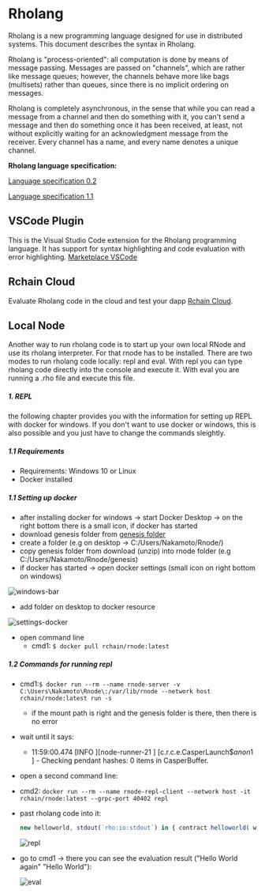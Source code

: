 # Rholang

Rholang is a new programming language designed for use in distributed systems. This document describes the syntax in Rholang.

Rholang is "process-oriented": all computation is done by means of message passing. Messages are passed on "channels", which are rather like message queues; however, the channels behave more like bags (multisets) rather than queues, since there is no implicit ordering on messages.

Rholang is completely asynchronous, in the sense that while you can read a message from a channel and then do something with it, you can't send a message and then do something once it has been received, at least, not without explicitly waiting for an acknowledgment message from the receiver. Every channel has a name, and every name denotes a unique channel.

**Rholang language specification:**

[Language specification 0.2](https://developer.rchain.coop/assets/rholang-spec-0.2.pdf)

[Language specification 1.1](./pdf/Rholang_V11.pdf)

## VSCode Plugin

This is the Visual Studio Code extension for the Rholang programming language. It has support for syntax highlighting and code evaluation with error highlighting.
[Marketplace VSCode](https://marketplace.visualstudio.com/items?itemName=tgrospic.rholang)

## Rchain Cloud

Evaluate Rholang code in the cloud and test your dapp [Rchain Cloud](https://try-rholang-22.netlify.app/).

## Local Node

Another way to run rholang code is to start up your own local RNode and use its rholang interpreter. For that rnode has to be installed. There are two modes to run rholang code locally: repl and eval. With repl you can type rholang code directly into the console and execute it. With eval you are running a .rho file and execute this file.

##### 1. REPL

the following chapter provides you with the information for setting up REPL with docker for windows. If you don't want to use docker or windows, this is also possible and you just have to change the commands sleightly.

##### 1.1 Requirements

- Requirements: Windows 10 or Linux
- Docker installed

##### 1.1 Setting up docker

- after installing docker for windows -> start Docker Desktop -> on the right bottom there is a small icon, if docker has started
- download genesis folder from [genesis folder](https://github.com/rchain-community/rchain-docker-shard/tree/master/genesis)
- create a folder (e.g on desktop -> C:/Users/Nakamoto/Rnode/)
- copy genesis folder from download (unzip) into rnode folder (e.g C:/Users/Nakamoto/Rnode/genesis)
- if docker has started -> open docker settings (small icon on right bottom on windows)

![windows-bar](./images/bottom-bar.png)

- add folder on desktop to docker resource

![settings-docker](./images/settings.png)

- open command line
  - cmd1: `$ docker pull rchain/rnode:latest`

##### 1.2 Commands for running repl

- cmd1:`$ docker run --rm --name rnode-server -v C:\Users\Nakamoto\Rnode\:/var/lib/rnode --network host rchain/rnode:latest run -s`

  - if the mount path is right and the genesis folder is there, then there is no error

- wait until it says:

  - 11:59:00.474 [INFO ][node-runner-21 ] [c.r.c.e.CasperLaunch$$anon$1 ] - Checking pendant hashes: 0 items in CasperBuffer.

- open a second command line:
- cmd2: `docker run --rm --name rnode-repl-client --network host -it rchain/rnode:latest --grpc-port 40402 repl`
- past rholang code into it:

  ```javascript
  new helloworld, stdout(`rho:io:stdout`) in { contract helloworld( world ) = { for( @msg <- world ) { stdout!(msg) } } | new world, world2 in { helloworld!(*world) | world!("Hello World") | helloworld!(*world2) | world2!("Hello World again") } }
  ```

  ![repl](./images/repl.png)

* go to cmd1 -> there you can see the evaluation result ("Hello World again" "Hello World"):

  ![eval](./images/eval-result.png)
